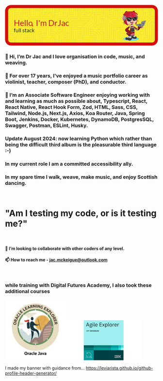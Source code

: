 <img src="header-j.png" alt="Alt text" title="Header saying Hi I'm Dr Jac, Software Engineer, with a picture of a cartoon cat holding a laptop">

### 👋 Hi, I’m Dr Jac and I love organisation in code, music, and weaving.
### 👀 For over 17 years, I've enjoyed a music portfolio career as violinist, teacher, composer (PhD), and conductor.
### 🌱 I’m an Associate Software Engineer enjoying working with and learning as much as possible about, Typescript, React, React Native, React Hook Form, Zod, HTML, Sass, CSS, Tailwind, Node.js, Next.js, Axios, Koa Router, Java, Spring Boot, Jenkins, Docker, Kubernetes, DynamoDB, PostgresSQL, Swagger, Postman, ESLint, Husky. 
### Update August 2024: now learning Python which rather than being the difficult third album is the pleasurable third language :-)
### In my current role I am a committed accessibility ally.
### In my spare time I walk, weave, make music, and enjoy Scottish dancing.

<br>

#          "Am I testing my code, or is it testing me?"
<br>

#### 💞️ I’m looking to collaborate with other coders of any level.
#### 📫 How to reach me - jac.mckeigue@outlook.com
<br>


### while training with Digital Futures Academy, I also took these additional courses
<img src="explorer.png" width=200><img src="Agileexp.jpg" width=250>
<br>

I made my banner with guidance from... https://leviarista.github.io/github-profile-header-generator/

<!---
JacDoesJS/JacDoesJS is a ✨ special ✨ repository because its `README.md` (this file) appears on your GitHub profile.
You can click the Preview link to take a look at your changes.
--->
